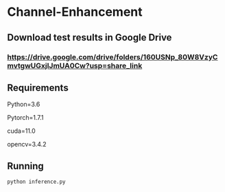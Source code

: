 # Channel-Enhancement

## Download test results in Google Drive

### https://drive.google.com/drive/folders/160USNp_80W8VzyCmvtgwUGxjIJmUA0Cw?usp=share_link

## Requirements

Python=3.6

Pytorch=1.7.1

cuda=11.0 

opencv=3.4.2

## Running

```
python inference.py
```


